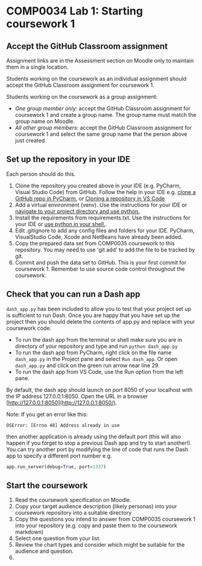 # COMP0034 Lab 1: Starting coursework 1

## Accept the GitHub Classroom assignment

Assignment links are in the Assessment section on Moodle only to maintain them in a single location.

Students working on the coursework as an individual assignment should accept the GitHub Classroom assignment for
coursework 1.

Students working on the coursework as a group assignment:

- _One group member only_: accept the GitHub Classroom assignment for coursework 1 and create a group name. The group
  name must match the group name on Moodle.
- _All other group members_: accept the GitHub Classroom assignment for coursework 1 and select the same group name that
  the person above just created.

## Set up the repository in your IDE

Each person should do this.

1. Clone the repository you created above in your IDE (e.g. PyCharm, Visual Studio Code) from GitHub. Follow the help in
   your IDE
   e.g. [clone a GitHub repo in PyCharm.](https://www.jetbrains.com/help/pycharm/manage-projects-hosted-on-github.html#clone-from-GitHub)
   or [Cloning a repository in VS Code](https://code.visualstudio.com/docs/editor/github#_cloning-a-repository)
2. Add a virtual environment (venv). Use the instructions for your IDE
   or [navigate to your project directory and use python.](https://packaging.python.org/guides/installing-using-pip-and-virtual-environments/)
3. Install the requirements from requirements.txt. Use the instructions for your IDE
   or [use python in your shell.](https://pip.pypa.io/en/latest/user_guide/#requirements-files).
4. Edit .gitignore to add any config files and folders for your IDE. PyCharm, VisualStudio Code, Xcode and NetBeans have
   already been added.
5. Copy the prepared data set from COMP0035 coursework to this repository. You may need to use 'git add' to add the file
   to be tracked by git.
6. Commit and push the data set to GitHub. This is your first commit for coursework 1. Remember to use source code
   control throughout the coursework.

## Check that you can run a Dash app

`dash_app.py` has been included to allow you to test that your project set up is sufficient to run Dash. Once you are
happy that you have set up the project then you should delete the contents of app.py and replace with your coursework
code.

- To run the dash app from the terminal or shell make sure you are in directory of your repository and type and
  run `python dash_app.py`
- To run the dash app from PyCharm, right click on the file name `dash_app.py` in the Project pane and
  select `Run dash_app`. Or open `dash_app.py` and click on the green run arrow near line 29.
- To run the dash app from VS Code, use the Run option from the left pane.

By default, the dash app should launch on port 8050 of your localhost with the IP address 127.0.0.1:8050. Open the URL
in a browser [http://127.0.0.1:8050](http://127.0.0.1:8050/).

Note: If you get an error like this:

```text
OSError: [Errno 48] Address already in use
``` 

then another application is already using the default port (this will also happen if you forget to stop a previous Dash
app and try to start another!). You can try another port by modifying the line of code that runs the Dash app to specify
a different port number e.g.

```python
app.run_server(debug=True, port=1337)
```

## Start the coursework

1. Read the coursework specification on Moodle.
2. Copy your target audience description (likely personas) into your coursework repository into a suitable directory
3. Copy the questions you intend to answer from COMP0035 coursework 1 into your repository (e.g. copy and paste them to
   the coursework markdown)
4. Select one question from your list.
5. Review the chart types and consider which might be suitable for the audience and question.
6. 
